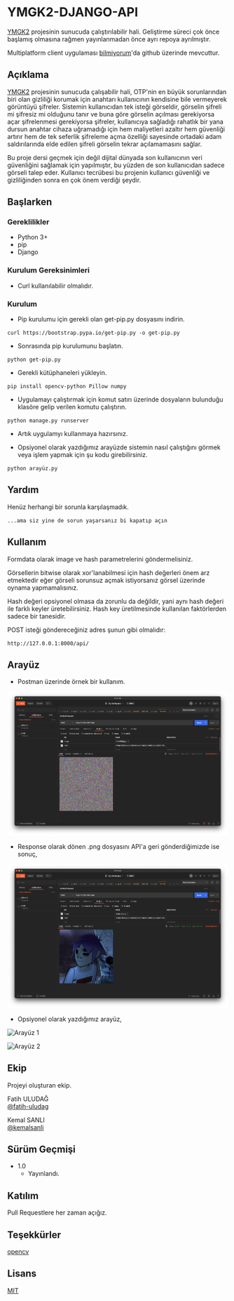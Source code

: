 # YMGK2-DJANGO-API

[YMGK2](https://github.com/kemalsanli/YMGK2) projesinin sunucuda çalıştırılabilir hali.
Geliştirme süreci çok önce başlamış olmasına rağmen yayınlanmadan önce ayrı repoya ayrılmıştır.

Multiplatform client uygulaması [bilmiyorum](https://github.com/kemalsanli/bilmiyorum)'da github üzerinde mevcuttur.

## Açıklama

[YMGK2](https://github.com/kemalsanli/YMGK2) projesinin sunucuda çalışabilir hali, OTP'nin en büyük sorunlarından biri olan gizliliği korumak için anahtarı kullanıcının kendisine bile vermeyerek görüntüyü şifreler. Sistemin kullanıcıdan tek isteği görseldir, görselin şifreli mi şifresiz mi olduğunu tanır ve buna göre görselin açılması gerekiyorsa açar şifrelenmesi gerekiyorsa şifreler, kullanıcıya sağladığı rahatlık bir yana dursun anahtar cihaza uğramadığı için hem maliyetleri azaltır hem güvenliği artırır hem de tek seferlik şifreleme açma özelliği sayesinde ortadaki adam saldırılarında elde edilen şifreli görselin tekrar açılamamasını sağlar. 

Bu proje dersi geçmek için değil dijital dünyada son kullanıcının veri güvenliğini sağlamak için yapılmıştır, bu yüzden de son kullanıcıdan sadece görseli talep eder. Kullanıcı tecrübesi bu projenin kullanıcı güvenliği ve gizliliğinden sonra en çok önem verdiği şeydir.

## Başlarken

### Gereklilikler

* Python 3+
* pip
* Django


### Kurulum Gereksinimleri

* Curl kullanılabilir olmalıdır.

### Kurulum

* Pip kurulumu için gerekli olan get-pip.py dosyasını indirin.

```
curl https://bootstrap.pypa.io/get-pip.py -o get-pip.py
```
* Sonrasında pip kurulumunu başlatın. 

```
python get-pip.py
```
* Gerekli kütüphaneleri yükleyin. 

```
pip install opencv-python Pillow numpy
```

* Uygulamayı çalıştırmak için komut satırı üzerinde dosyaların bulunduğu klasöre gelip verilen komutu çalıştırın. 

```
python manage.py runserver
```
* Artık uygulamyı kullanmaya hazırsınız. 

* Opsiyonel olarak yazdığımız arayüzde sistemin nasıl çalıştığını görmek veya işlem yapmak için şu kodu girebilirsiniz.

```
python arayüz.py
```

## Yardım

Henüz herhangi bir sorunla karşılaşmadık.
```
...ama siz yine de sorun yaşarsanız bi kapatıp açın
```

## Kullanım

Formdata olarak image ve hash parametrelerini göndermelisiniz. 

Görsellerin bitwise olarak xor'lanabilmesi için hash değerleri önem arz etmektedir eğer görseli sorunsuz açmak istiyorsanız görsel üzerinde oynama yapmamalısınız.

Hash değeri opsiyonel olmasa da zorunlu da değildir, yani aynı hash değeri ile farklı keyler üretebilirsiniz. Hash key üretilmesinde kullanılan faktörlerden sadece bir tanesidir. 

POST isteği göndereceğiniz adres şunun gibi olmalıdır:
```
http://127.0.0.1:8000/api/
```

## Arayüz

* Postman üzerinde örnek bir kullanım.

![POSTMAN 1](https://github.com/kemalsanli/YMGK2-DJANGO-API/blob/main/api2.png?raw=true)

* Response olarak dönen .png dosyasını API'a geri gönderdiğimizde ise sonuç,

![POSTMAN 2](https://github.com/kemalsanli/YMGK2-DJANGO-API/blob/main/api1.png?raw=true)

* Opsiyonel olarak yazdığımız arayüz,

![Arayüz 1](https://github.com/kemalsanli/YMGK2-DJANGO-API/blob/main/aray%C3%BCz%202.png?raw=true)

![Arayüz 2](https://github.com/kemalsanli/YMGK2-DJANGO-API/blob/main/aray%C3%BCz%203.png?raw=true)



## Ekip

Projeyi oluşturan ekip.

 Fatih ULUDAĞ  
 [@fatih-uludag](https://github.com/fatih-uludag)

 Kemal SANLI  
 [@kemalsanli](https://github.com/kemalsanli)


## Sürüm Geçmişi

* 1.0
    * Yayınlandı.

## Katılım
Pull Requestlere her zaman açığız.

## Teşekkürler
[opencv](https://github.com/opencv/opencv)

## Lisans
[MIT](https://github.com/kemalsanli/YMGK2-DJANGO-API/blob/main/LICENSE)

